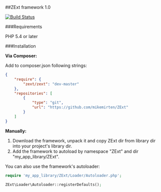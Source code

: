 ##ZExt framework 1.0

[![Build Status](https://travis-ci.org/mikemirten/ZExt.png?branch=master)](https://travis-ci.org/mikemirten/ZExt)

###Requirements

PHP 5.4 or later

###Installation

**Via Composer:**

Add to composer.json following strings:
```json
{
    "require": {
        "zext/zext": "dev-master"
    },
    "repositories": [
        {
            "type": "git",
            "url": "https://github.com/mikemirten/ZExt"
        }
    ]
}
```

**Manually:**

1. Download the framework, unpack it and copy ZExt dir from library dir into your project's library dir.
2. Add the framework to autoload by namespace "ZExt" and dir "my_app_library/ZExt".

You can also use the framework's autoloader:
```php
require 'my_app_library/ZExt/Loader/Autoloader.php';

ZExt\Loader\Autoloader::registerDefaults();
```
